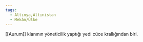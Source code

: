 ```yaml
---
tags:
  - Altınya,Altınistan
  - Mekân/Ülke
---  
```

  
[[Aurum]] klanının yöneticilik yaptığı yedi cüce krallığından biri.